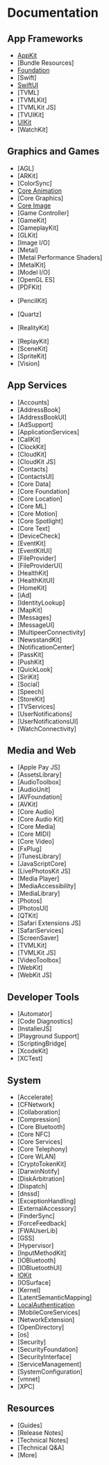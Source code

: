 # Documentation

## App Frameworks

* [AppKit](./AppFrameworks/AppKit/)
* [Bundle Resources]
* [Foundation](./AppFrameworks/Foundation/)
* [Swift]
* [SwiftUI](./AppFrameworks/SwiftUI/)
* [TVML]
* [TVMLKit]
* [TVMLKit JS]
* [TVUIKit]
* [UIKit](./AppFrameworks/UIKit/)
* [WatchKit]

## Graphics and Games

- [AGL]
- [ARKit]
- [ColorSync]
- [Core Animation](./GraphicsAndGames/CoreAnimation/)
- [Core Graphics]
- [Core Image](./GraphicsAndGames/CoreImage/)
- [Game Controller]
- [GameKit]
- [GameplayKit]
- [GLKit]
- [Image I/O]
- [Metal]
- [Metal Performance Shaders]
- [MetalKit]
- [Model I/O]
- [OpenGL ES]
- [PDFKit]
* [PencilKit]
- [Quartz]
* [RealityKit]
- [ReplayKit]
- [SceneKit]
- [SpriteKit]
- [Vision]

## App Services

- [Accounts]
- [AddressBook]
- [AddressBookUI]
- [AdSupport]
- [ApplicationServices]
- [CallKit]
- [ClockKit]
- [CloudKit]
- [CloudKit JS]
- [Contacts]
- [ContactsUI]
- [Core Data]
- [Core Foundation]
- [Core Location]
- [Core ML]
- [Core Motion]
- [Core Spotlight]
- [Core Text]
- [DeviceCheck]
- [EventKit]
- [EventKitUI]
- [FileProvider]
- [FileProviderUI]
- [HealthKit]
- [HealthKitUI]
- [HomeKit]
- [iAd]
- [IdentityLookup]
- [MapKit]
- [Messages]
- [MessageUI]
- [MultipeerConnectivity]
- [NewsstandKit]
- [NotificationCenter]
- [PassKit]
- [PushKit]
- [QuickLook]
- [SiriKit]
- [Social]
- [Speech]
- [StoreKit]
- [TVServices]
- [UserNotifications]
- [UserNotificationsUI]
- [WatchConnectivity]

## Media and Web

- [Apple Pay JS]
- [AssetsLibrary]
- [AudioToolbox]
- [AudioUnit]
- [AVFoundation]
- [AVKit]
- [Core Audio]
- [Core Audio Kit]
- [Core Media]
- [Core MIDI]
- [Core Video]
- [FxPlug]
- [iTunesLibrary]
- [JavaScriptCore]
- [LivePhotosKit JS]
- [Media Player]
- [MediaAccessibility]
- [MediaLibrary]
- [Photos]
- [PhotosUI]
- [QTKit]
- [Safari Extensions JS]
- [SafariServices]
- [ScreenSaver]
- [TVMLKit]
- [TVMLKit JS]
- [VideoToolbox]
- [WebKit]
- [WebKit JS]

## Developer Tools

- [Automator]
- [Code Diagnostics]
- [InstallerJS]
- [Playground Support]
- [ScriptingBridge]
- [XcodeKit]
- [XCTest]

## System

- [Accelerate]
- [CFNetwork]
- [Collaboration]
- [Compression]
- [Core Bluetooth]
- [Core NFC]
- [Core Services]
- [Core Telephony]
- [Core WLAN]
- [CryptoTokenKit]
- [DarwinNotify]
- [DiskArbitration]
- [Dispatch]
- [dnssd]
- [ExceptionHandling]
- [ExternalAccessory]
- [FinderSync]
- [ForceFeedback]
- [FWAUserLib]
- [GSS]
- [Hypervisor]
- [InputMethodKit]
- [IOBluetooth]
- [IOBluetoothUI]
- [IOKit](./System/IOKit/)
- [IOSurface]
- [Kernel]
- [LatentSemanticMapping]
- [LocalAuthentication](./System/LocalAuthentication/)
- [MobileCoreServices]
- [NetworkExtension]
- [OpenDirectory]
- [os]
- [Security]
- [SecurityFoundation]
- [SecurityInterface]
- [ServiceManagement]
- [SystemConfiguration]
- [vmnet]
- [XPC]

## Resources

- [Guides]
- [Release Notes]
- [Technical Notes]
- [Technical Q&A]
- [More]